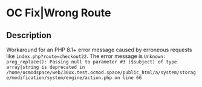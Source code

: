 #  OC Fix|Wrong Route

## Description
Workaround for an PHP 8.1+ error message caused by erroneous requests like `index.php?route=checkout22`.
The error message is `Unknown: preg_replace(): Passing null to parameter #3 ($subject) of type array|string is deprecated in /home/ocmodspace/web/30xx.test.ocmod.space/public_html/a/system/storage/modification/system/engine/action.php on line 66`
